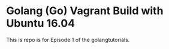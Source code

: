 # Golang (Go) Vagrant Build with Ubuntu 16.04
This is repo is for Episode 1 of the golangtutorials. 
